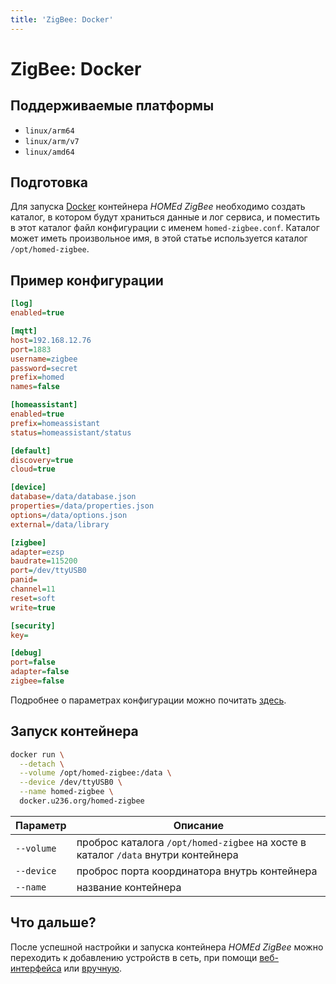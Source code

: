 ```yaml
---
title: 'ZigBee: Docker'
---
```


# ZigBee: Docker

## Поддерживаемые платформы

- `linux/arm64`
- `linux/arm/v7`
- `linux/amd64`

## Подготовка

Для запуска [Docker](https://docker.com) контейнера _HOMEd ZigBee_ необходимо создать каталог, в котором будут храниться данные и лог сервиса, и поместить в этот каталог файл конфигурации с именем `homed-zigbee.conf`. Каталог может иметь произвольное имя, в этой статье используется каталог `/opt/homed-zigbee`.

## Пример конфигурации

```ini
[log]
enabled=true

[mqtt]
host=192.168.12.76
port=1883
username=zigbee
password=secret
prefix=homed
names=false

[homeassistant]
enabled=true
prefix=homeassistant
status=homeassistant/status

[default]
discovery=true
cloud=true

[device]
database=/data/database.json
properties=/data/properties.json
options=/data/options.json
external=/data/library

[zigbee]
adapter=ezsp
baudrate=115200
port=/dev/ttyUSB0
panid=
channel=11
reset=soft
write=true

[security]
key=

[debug]
port=false
adapter=false
zigbee=false
```

Подробнее о параметрах конфигурации можно почитать [здесь](/zigbee/configuration/).

## Запуск контейнера

```sh
docker run \
  --detach \
  --volume /opt/homed-zigbee:/data \
  --device /dev/ttyUSB0 \
  --name homed-zigbee \
  docker.u236.org/homed-zigbee
```

| Параметр | Описание |
|----------|----------|
| `--volume` | проброс каталога `/opt/homed-zigbee` на хосте в каталог `/data` внутри контейнера |
| `--device` | проброс порта координатора внутрь контейнера |
| `--name`   | название контейнера |

## Что дальше?

После успешной настройки и запуска контейнера _HOMEd ZigBee_ можно переходить к добавлению устройств в сеть, при помощи [веб-интерфейса](/web/) или [вручную](/zigbee/topics/).

